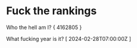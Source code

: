 # Fuck the rankings

Who the hell am I?
{ 4162805 }

What fucking year is it?
[ 2024-02-28T07:00:00Z ]
